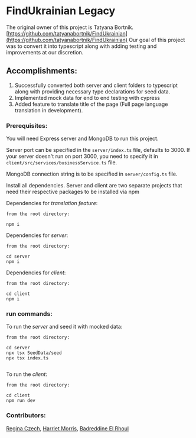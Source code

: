 # FindUkrainian Legacy

The original owner of this project is Tatyana Bortnik. [https://github.com/tatyanabortnik/FindUkrainian](https://github.com/tatyanabortnik/FindUkrainian)
Our goal of this project was to convert it into typescript along with adding testing and improvements at our discretion.

## Accomplishments:

1. Successfully converted both server and client folders to typescript along with providing necessary type declarations for seed data.
1. Implemented mock data for end to end testing with cypress
1. Added feature to translate title of the page (Full page language translation in development). 

### Prerequisites:

You will need Express server and MongoDB to run this project.

Server port can be specified in the `server/index.ts` file, defaults to 3000. If your server doesn't run on port 3000, you need to specify it in `client/src/services/businessService.ts` file.

MongoDB connection string is to be specified in `server/config.ts` file.

Install all dependencies. Server and client are two separate projects that need their respective packages to be installed via npm

Dependencies for _translation feature_:

```
from the root directory:

npm i

```
Dependencies for _server_:

```
from the root directory:

cd server
npm i
```

Dependencies for _client_:

```
from the root directory:

cd client
npm i
```

### run commands:

To run the _server_ and seed it with mocked data:

```
from the root directory:

cd server
npx tsx SeedData/seed
npx tsx index.ts


```

To run the _client_:

```
from the root directory:

cd client
npm run dev
```
### Contributors:
[Regina Czech](https://github.com/reginaczech), [Harriet Morris](https://github.com/harrietmorris), [Badreddine El Rhoul](https://github.com/Badrhoul)
